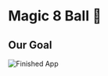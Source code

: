 # Magic 8 Ball 🎱

## Our Goal

![Finished App](https://github.com/londonappbrewery/Images/blob/master/8-ball-flutter-gif.gif)

